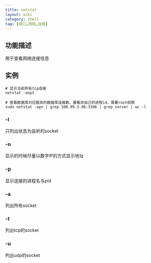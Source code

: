 ```yaml
---
title: netstat
layout: wiki
category: shell
tag: [端口,网络,连接]
---
```


## 功能描述

用于查看网络连接信息


## 实例

~~~
# 显示当前所有tcp连接
netstat -anpt

# 查看数据库对应服务的数据库连接数，要看非自己的进程id，需要root权限
sudo netstat -apn | grep 100.99.3.96:3306 | grep server | wc -l
~~~

### -l

只列出状态为监听的socket

### -n

显示的时候尽量以数字IP的方式显示地址

### -p

显示连接的进程名与pid

### -a

列出所有socket

### -t

列出tcp的socket

### -u

列出udp的socket
